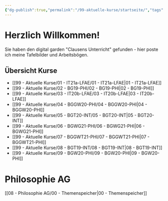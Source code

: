 ```yaml
---
{"dg-publish":true,"permalink":"/99-aktuelle-kurse/startseite/","tags":"gardenEntry","dgHomeLink":true,"dgPassFrontmatter":false}
---
```


# Herzlich Willkommen!
Sie haben den digital garden "Clausens Unterricht" gefunden - hier poste ich meine Tafelbilder und Arbeitsbögen.

## Übersicht Kurse
- [[99 - Aktuelle Kurse/01 - IT21a-LFAE/01 - IT21a-LFAE|01 - IT21a-LFAE]]
- [[99 - Aktuelle Kurse/02 - BG19-PHI/02 - BG19-PHI|02 - BG19-PHI]]
- [[99 - Aktuelle Kurse/03 - IT20b-LFAE/03 - IT20b-LFAE|03 - IT20b-LFAE]]
- [[99 - Aktuelle Kurse/04 - BGGW20-PHI/04 - BGGW20-PHI|04 - BGGW20-PHI]]
- [[99 - Aktuelle Kurse/05 - BGT20-INT/05 - BGT20-INT|05 - BGT20-INT]]
- [[99 - Aktuelle Kurse/06 - BGWG21-PHI/06 - BGWG21-PHI|06 - BGWG21-PHI]]
- [[99 - Aktuelle Kurse/07 - BGGWT21-PHI/07 - BGGWT21-PHI|07 - BGGWT21-PHI]]
- [[99 - Aktuelle Kurse/08 - BGT19-INT/08 - BGT19-INT|08 - BGT19-INT]]
- [[99 - Aktuelle Kurse/09 - BGW20-PHI/09 - BGW20-PHI|09 - BGW20-PHI]]

# Philosophie AG
[[08 - Philosophie AG/00 - Themenspeicher|00 - Themenspeicher]]
